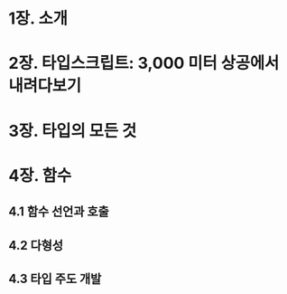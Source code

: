 # 1장. 소개

# 2장. 타입스크립트: 3,000 미터 상공에서 내려다보기

# 3장. 타입의 모든 것

# 4장. 함수

## 4.1 함수 선언과 호출
## 4.2 다형성
## 4.3 타입 주도 개발
